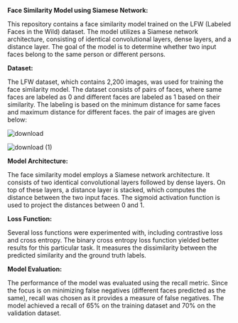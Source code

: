 **Face Similarity Model using Siamese Network:**

This repository contains a face similarity model trained on the LFW (Labeled Faces in the Wild) dataset. The model utilizes a Siamese network architecture, consisting of identical convolutional layers, dense layers, and a distance layer. The goal of the model is to determine whether two input faces belong to the same person or different persons.

**Dataset:**

The LFW dataset, which contains 2,200 images, was used for training the face similarity model. The dataset consists of pairs of faces, where same faces are labeled as 0 and different faces are labeled as 1 based on their similarity. The labeling is based on the minimum distance for same faces and maximum distance for different faces. the pair of images are given below:


![download](https://github.com/SinghAnkit1010/Siamese-Network-on-LFW-Dataset/assets/103994994/6eda1f39-90b9-4396-8648-d1b0061d0491)

![download (1)](https://github.com/SinghAnkit1010/Siamese-Network-on-LFW-Dataset/assets/103994994/c93586dc-5196-446e-9d74-56a35f201c85)


**Model Architecture:**

The face similarity model employs a Siamese network architecture. It consists of two identical convolutional layers followed by dense layers. On top of these layers, a distance layer is stacked, which computes the distance between the two input faces. The sigmoid activation function is used to project the distances between 0 and 1.


**Loss Function:**

Several loss functions were experimented with, including contrastive loss and cross entropy. The binary cross entropy loss function yielded better results for this particular task. It measures the dissimilarity between the predicted similarity and the ground truth labels.

**Model Evaluation:**

The performance of the model was evaluated using the recall metric. Since the focus is on minimizing false negatives (different faces predicted as the same), recall was chosen as it provides a measure of false negatives. The model achieved a recall of 65% on the training dataset and 70% on the validation dataset.

